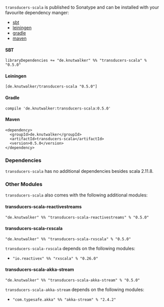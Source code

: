 

`transducers-scala` is published to Sonatype and can be installed with
your favourite dependency manger:

- [sbt](http://scala-sbt.org)
- [leiningen](http://leiningen.org/)
- [gradle](http://gradle.org)
- [maven](http://maven.apache.org)


#### SBT

```
libraryDependencies += "de.knutwalker" %% "transducers-scala" % "0.5.0"
```

#### Leiningen

```
[de.knutwalker/transducers-scala "0.5.0"]
```

#### Gradle

```
compile 'de.knutwalker:transducers-scala:0.5.0'
```

#### Maven

```
<dependency>
  <groupId>de.knutwalker</groupId>
  <artifactId>transducers-scala</artifactId>
  <version>0.5.0</version>
</dependency>
```

### Dependencies

`transducers-scala` has no additional dependencies besides scala 2.11.8.

### Other Modules

`transducers-scala` also comes with the following additional modules:

#### transducers-scala-reactivestreams

`"de.knutwalker" %% "transducers-scala-reactivestreams" % "0.5.0"`


     
#### transducers-scala-rxscala

`"de.knutwalker" %% "transducers-scala-rxscala" % "0.5.0"`

`transducers-scala-rxscala` depends on the following modules:

- `"io.reactivex" %% "rxscala" % "0.26.0"`

      
     
#### transducers-scala-akka-stream

`"de.knutwalker" %% "transducers-scala-akka-stream" % "0.5.0"`

`transducers-scala-akka-stream` depends on the following modules:

- `"com.typesafe.akka" %% "akka-stream" % "2.4.2"`

      
     
      